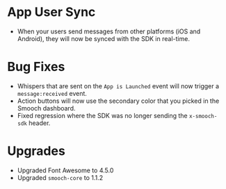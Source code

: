 # App User Sync
- When your users send messages from other platforms (iOS and Android), they will now be synced with the SDK in real-time. 

# Bug Fixes
- Whispers that are sent on the `App is Launched` event will now trigger a `message:received` event.
- Action buttons will now use the secondary color that you picked in the Smooch dashboard.
- Fixed regression where the SDK was no longer sending the `x-smooch-sdk` header.

# Upgrades
- Upgraded Font Awesome to 4.5.0
- Upgraded `smooch-core` to 1.1.2

